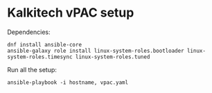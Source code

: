 # Kalkitech vPAC setup

Dependencies:

```
dnf install ansible-core
ansible-galaxy role install linux-system-roles.bootloader linux-system-roles.timesync linux-system-roles.tuned
```

Run all the setup:

```
ansible-playbook -i hostname, vpac.yaml
```